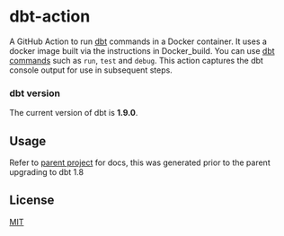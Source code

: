 # dbt-action

A GitHub Action to run [dbt](https://www.getdbt.com) commands in a Docker container. It uses a docker image built via the instructions in Docker_build. You can use [dbt commands](https://docs.getdbt.com/reference/dbt-commands) such as `run`, `test` and `debug`. This action captures the dbt console output for use in subsequent steps.

### dbt version
The current version of dbt is **1.9.0**. 

## Usage


Refer to [parent project](https://github.com/mwhitaker/dbt-action) for docs, this was generated prior to the parent upgrading to dbt 1.8

## License

[MIT](LICENSE)